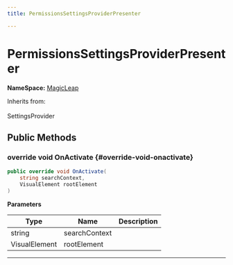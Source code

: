```yaml
---
title: PermissionsSettingsProviderPresenter

---
```


# PermissionsSettingsProviderPresenter



**NameSpace:** 
[MagicLeap](/versioned_docs/version-14-Jun-2023/unity-api/api/UnityEditor.XR.MagicLeap/UnityEditor.XR.MagicLeap.md) 





Inherits from: <br></br>SettingsProvider




## Public Methods

### override void OnActivate {#override-void-onactivate}

```csharp
public override void OnActivate(
    string searchContext,
    VisualElement rootElement
)
```


**Parameters**

| Type | Name  | Description  | 
|--|--|--|
| string |searchContext||
| VisualElement |rootElement||






-----------


